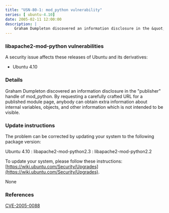 ```yaml
---
title: "USN-80-1: mod_python vulnerability"
series: [ ubuntu-4.10]
date: 2005-02-11 12:00:00
description: |
    Graham Dumpleton discovered an information disclosure in the &quot;publisher&quot; handle of mod_python. By requesting a carefully crafted URL for a published module page, anybody can obtain extra information about internal variables, objects, and other information which is not intended to be visible.
--- 
```

 
 


### libapache2-mod-python vulnerabilities

A security issue affects these releases of Ubuntu and its derivatives:

* Ubuntu 4.10

### Details

Graham Dumpleton discovered an information disclosure in the &quot;publisher&quot; handle of mod_python. By requesting a carefully crafted URL for a published module page, anybody can obtain extra information about internal variables, objects, and other information which is not intended to be visible.

### Update instructions

The problem can be corrected by updating your system to the following package version:

Ubuntu 4.10
 : libapache2-mod-python2.3 
 : libapache2-mod-python2.2 

To update your system, please follow these instructions: [https://wiki.ubuntu.com/Security/Upgrades](https://wiki.ubuntu.com/Security/Upgrades).

None

### References

 
 [CVE-2005-0088](http://people.ubuntu.com/~ubuntu-security/cve/CVE-2005-0088)
 

